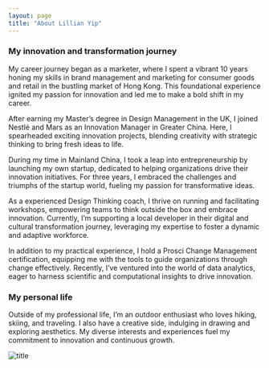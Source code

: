 ```yaml
---
layout: page
title: "About Lillian Yip"
---
```


### My innovation and transformation journey
My career journey began as a marketer, where I spent a vibrant 10 years honing my skills in brand management and marketing for consumer goods and retail in the bustling market of Hong Kong. This foundational experience ignited my passion for innovation and led me to make a bold shift in my career.

After earning my Master’s degree in Design Management in the UK, I joined Nestlé and Mars as an Innovation Manager in Greater China. Here, I spearheaded exciting innovation projects, blending creativity with strategic thinking to bring fresh ideas to life.
>
During my time in Mainland China, I took a leap into entrepreneurship by launching my own startup, dedicated to helping organizations drive their innovation initiatives. For three years, I embraced the challenges and triumphs of the startup world, fueling my passion for transformative ideas.
>
As a experienced Design Thinking coach, I thrive on running and facilitating workshops, empowering teams to think outside the box and embrace innovation. Currently, I’m supporting a local developer in their digital and cultural transformation journey, leveraging my expertise to foster a dynamic and adaptive workforce.

In addition to my practical experience, I hold a Prosci Change Management certification, equipping me with the tools to guide organizations through change effectively. Recently, I’ve ventured into the world of data analytics, eager to harness scientific and computational insights to drive innovation.


### My personal life
Outside of my professional life, I’m an outdoor enthusiast who loves hiking, skiing, and traveling. I also have a creative side, indulging in drawing and exploring aesthetics. My diverse interests and experiences fuel my commitment to innovation and continuous growth.
>
> 

![title](/assets/20240825_125213.jpeg)

